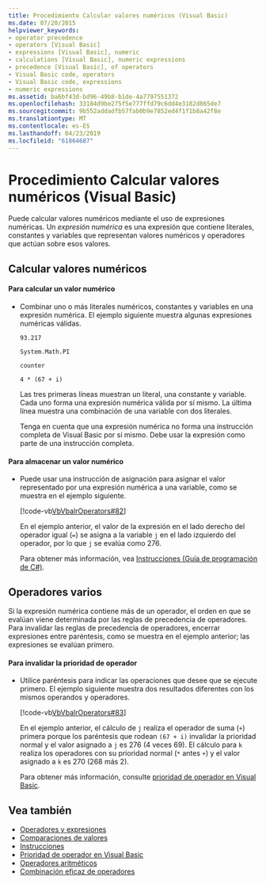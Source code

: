 ```yaml
---
title: Procedimiento Calcular valores numéricos (Visual Basic)
ms.date: 07/20/2015
helpviewer_keywords:
- operator precedence
- operators [Visual Basic]
- expressions [Visual Basic], numeric
- calculations [Visual Basic], numeric expressions
- precedence [Visual Basic], of operators
- Visual Basic code, operators
- Visual Basic code, expressions
- numeric expressions
ms.assetid: ba6bf43d-bd96-49b8-b1de-4a7797551372
ms.openlocfilehash: 33184d9be275f5e777ffd79c6dd4e3182d865de7
ms.sourcegitcommit: 9b552addadfb57fab0b9e7852ed4f1f1b8a42f8e
ms.translationtype: MT
ms.contentlocale: es-ES
ms.lasthandoff: 04/23/2019
ms.locfileid: "61864687"
---
```

# <a name="how-to-calculate-numeric-values-visual-basic"></a>Procedimiento Calcular valores numéricos (Visual Basic)
Puede calcular valores numéricos mediante el uso de expresiones numéricas. Un *expresión numérica* es una expresión que contiene literales, constantes y variables que representan valores numéricos y operadores que actúan sobre esos valores.  
  
## <a name="calculating-numeric-values"></a>Calcular valores numéricos  
  
#### <a name="to-calculate-a-numeric-value"></a>Para calcular un valor numérico  
  
-   Combinar uno o más literales numéricos, constantes y variables en una expresión numérica. El ejemplo siguiente muestra algunas expresiones numéricas válidas.  
  
     `93.217`  
  
     `System.Math.PI`  
  
     `counter`  
  
     `4 * (67 + i)`  
  
     Las tres primeras líneas muestran un literal, una constante y variable. Cada uno forma una expresión numérica válida por sí mismo. La última línea muestra una combinación de una variable con dos literales.  
  
     Tenga en cuenta que una expresión numérica no forma una instrucción completa de Visual Basic por sí mismo. Debe usar la expresión como parte de una instrucción completa.  
  
#### <a name="to-store-a-numeric-value"></a>Para almacenar un valor numérico  
  
-   Puede usar una instrucción de asignación para asignar el valor representado por una expresión numérica a una variable, como se muestra en el ejemplo siguiente.  
  
     [!code-vb[VbVbalrOperators#82](~/samples/snippets/visualbasic/VS_Snippets_VBCSharp/VbVbalrOperators/VB/Class1.vb#82)]  
  
     En el ejemplo anterior, el valor de la expresión en el lado derecho del operador igual (`=`) se asigna a la variable `j` en el lado izquierdo del operador, por lo que `j` se evalúa como 276.  
  
     Para obtener más información, vea [Instrucciones (Guía de programación de C#)](../../../../visual-basic/language-reference/statements/index.md).  
  
## <a name="multiple-operators"></a>Operadores varios  
 Si la expresión numérica contiene más de un operador, el orden en que se evalúan viene determinada por las reglas de precedencia de operadores. Para invalidar las reglas de precedencia de operadores, encerrar expresiones entre paréntesis, como se muestra en el ejemplo anterior; las expresiones se evalúan primero.  
  
#### <a name="to-override-normal-operator-precedence"></a>Para invalidar la prioridad de operador  
  
-   Utilice paréntesis para indicar las operaciones que desee que se ejecute primero. El ejemplo siguiente muestra dos resultados diferentes con los mismos operandos y operadores.  
  
     [!code-vb[VbVbalrOperators#83](~/samples/snippets/visualbasic/VS_Snippets_VBCSharp/VbVbalrOperators/VB/Class1.vb#83)]  
  
     En el ejemplo anterior, el cálculo de `j` realiza el operador de suma (`+`) primera porque los paréntesis que rodean `(67 + i)` invalidar la prioridad normal y el valor asignado a `j` es 276 (4 veces 69). El cálculo para `k` realiza los operadores con su prioridad normal (`*` antes `+`) y el valor asignado a `k` es 270 (268 más 2).  
  
     Para obtener más información, consulte [prioridad de operador en Visual Basic](../../../../visual-basic/language-reference/operators/operator-precedence.md).  
  
## <a name="see-also"></a>Vea también

- [Operadores y expresiones](../../../../visual-basic/programming-guide/language-features/operators-and-expressions/index.md)
- [Comparaciones de valores](../../../../visual-basic/programming-guide/language-features/operators-and-expressions/value-comparisons.md)
- [Instrucciones](../../../../visual-basic/language-reference/statements/index.md)
- [Prioridad de operador en Visual Basic](../../../../visual-basic/language-reference/operators/operator-precedence.md)
- [Operadores aritméticos](../../../../visual-basic/language-reference/operators/arithmetic-operators.md)
- [Combinación eficaz de operadores](../../../../visual-basic/programming-guide/language-features/operators-and-expressions/efficient-combination-of-operators.md)
